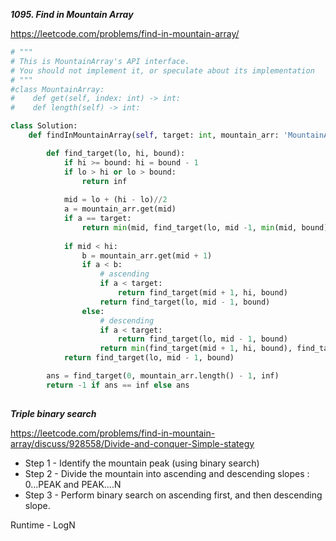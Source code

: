 ***1095. Find in Mountain Array***

https://leetcode.com/problems/find-in-mountain-array/

```python
# """
# This is MountainArray's API interface.
# You should not implement it, or speculate about its implementation
# """
#class MountainArray:
#    def get(self, index: int) -> int:
#    def length(self) -> int:

class Solution:
    def findInMountainArray(self, target: int, mountain_arr: 'MountainArray') -> int:

        def find_target(lo, hi, bound):
            if hi >= bound: hi = bound - 1
            if lo > hi or lo > bound:
                return inf
            
            mid = lo + (hi - lo)//2            
            a = mountain_arr.get(mid)
            if a == target:
                return min(mid, find_target(lo, mid -1, min(mid, bound)))
            
            if mid < hi:
                b = mountain_arr.get(mid + 1)
                if a < b:
                    # ascending
                    if a < target:
                        return find_target(mid + 1, hi, bound)
                    return find_target(lo, mid - 1, bound)
                else:
                    # descending
                    if a < target:
                        return find_target(lo, mid - 1, bound)
                    return min(find_target(mid + 1, hi, bound), find_target(lo, mid - 1, bound))
            return find_target(lo, mid - 1, bound)

        ans = find_target(0, mountain_arr.length() - 1, inf)
        return -1 if ans == inf else ans
        
```

***Triple binary search***

https://leetcode.com/problems/find-in-mountain-array/discuss/928558/Divide-and-conquer-Simple-stategy

* Step 1 - Identify the mountain peak (using binary search)
* Step 2 - Divide the mountain into ascending and descending slopes : 0...PEAK and PEAK....N
* Step 3 - Perform binary search on ascending first, and then descending slope.

Runtime - LogN

